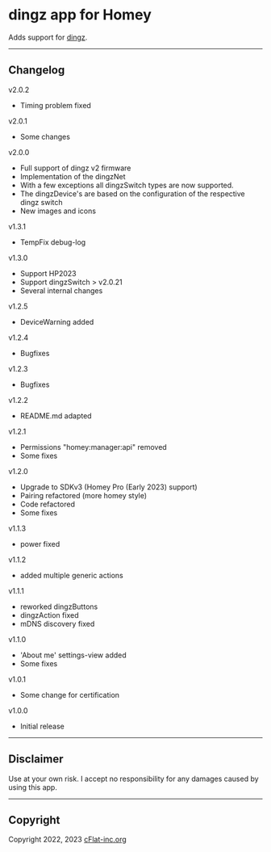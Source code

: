 # dingz app for Homey

Adds support for [dingz](https://www.dingz.ch/).

---

## Changelog

v2.0.2

- Timing problem fixed

v2.0.1

- Some changes

v2.0.0

- Full support of dingz v2 firmware
- Implementation of the dingzNet
- With a few exceptions all dingzSwitch types are now supported.
- The dingzDevice's are based on the configuration of the respective dingz switch
- New images and icons

v1.3.1

- TempFix debug-log

v1.3.0

- Support HP2023
- Support dingzSwitch > v2.0.21
- Several internal changes

v1.2.5

- DeviceWarning added

v1.2.4

- Bugfixes

v1.2.3

- Bugfixes

v1.2.2

- README.md adapted

v1.2.1

- Permissions "homey:manager:api" removed
- Some fixes

v1.2.0

- Upgrade to SDKv3 (Homey Pro (Early 2023) support)
- Pairing refactored (more homey style)
- Code refactored
- Some fixes

v1.1.3

- power fixed

v1.1.2

- added multiple generic actions

v1.1.1

- reworked dingzButtons
- dingzAction fixed
- mDNS discovery fixed

v1.1.0

- 'About me' settings-view added
- Some fixes

v1.0.1

- Some change for certification

v1.0.0

- Initial release

---

## Disclaimer

Use at your own risk. I accept no responsibility for any damages caused by using this app.

---

## Copyright

Copyright 2022, 2023 [cFlat-inc.org](https://cFlat-inc.org)
